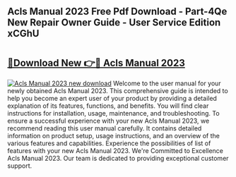## Acls Manual 2023 Free Pdf Download - Part-4Qe New Repair Owner Guide - User Service Edition xCGhU

# <h2><a href="http://bc24582.oget.top/?id=Acls+Manual+2023">🔗Download New 👉🔴 Acls Manual 2023</a></h2>

[![Acls Manual 2023 new download](https://i.imgur.com/5g1atiW.png)](http://bc24582.oget.top/?id=Acls+Manual+2023)
Welcome to the user manual for your newly obtained Acls Manual 2023. This comprehensive guide is intended to help you become an expert user of your product by providing a detailed explanation of its features, functions, and benefits. You will find clear instructions for installation, usage, maintenance, and troubleshooting. To ensure a successful experience with your new Acls Manual 2023, we recommend reading this user manual carefully. It contains detailed information on product setup, usage instructions, and an overview of the various features and capabilities. Experience the possibilities of list of features with your new Acls Manual 2023. We're Committed to Excellence Acls Manual 2023. Our team is dedicated to providing exceptional customer support.
